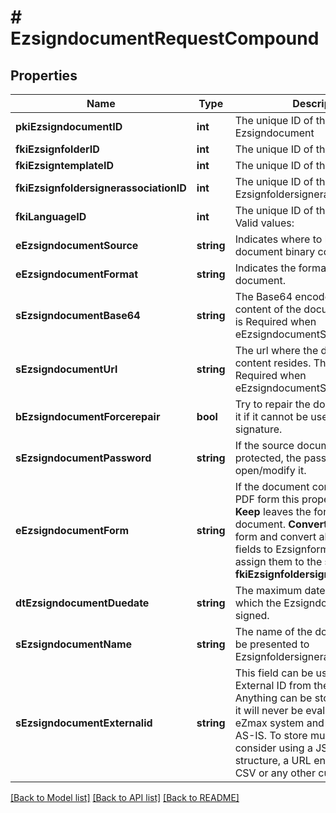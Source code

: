 # # EzsigndocumentRequestCompound

## Properties

Name | Type | Description | Notes
------------ | ------------- | ------------- | -------------
**pkiEzsigndocumentID** | **int** | The unique ID of the Ezsigndocument | [optional]
**fkiEzsignfolderID** | **int** | The unique ID of the Ezsignfolder |
**fkiEzsigntemplateID** | **int** | The unique ID of the Ezsigntemplate | [optional]
**fkiEzsignfoldersignerassociationID** | **int** | The unique ID of the Ezsignfoldersignerassociation | [optional]
**fkiLanguageID** | **int** | The unique ID of the Language.  Valid values:  |Value|Description| |-|-| |1|French| |2|English| |
**eEzsigndocumentSource** | **string** | Indicates where to look for the document binary content. |
**eEzsigndocumentFormat** | **string** | Indicates the format of the document. | [optional]
**sEzsigndocumentBase64** | **string** | The Base64 encoded binary content of the document.  This field is Required when eEzsigndocumentSource &#x3D; Base64. | [optional]
**sEzsigndocumentUrl** | **string** | The url where the document content resides.  This field is Required when eEzsigndocumentSource &#x3D; Url. | [optional]
**bEzsigndocumentForcerepair** | **bool** | Try to repair the document or flatten it if it cannot be used for electronic signature. | [optional] [default to true]
**sEzsigndocumentPassword** | **string** | If the source document is password protected, the password to open/modify it. | [optional]
**eEzsigndocumentForm** | **string** | If the document contains an existing PDF form this property must be set.  **Keep** leaves the form as-is in the document.  **Convert** removes the form and convert all the existing fields to Ezsignformfieldgroups and assign them to the specified **fkiEzsignfoldersignerassociationID** | [optional]
**dtEzsigndocumentDuedate** | **string** | The maximum date and time at which the Ezsigndocument can be signed. |
**sEzsigndocumentName** | **string** | The name of the document that will be presented to Ezsignfoldersignerassociations |
**sEzsigndocumentExternalid** | **string** | This field can be used to store an External ID from the client&#39;s system.  Anything can be stored in this field, it will never be evaluated by the eZmax system and will be returned AS-IS.  To store multiple values, consider using a JSON formatted structure, a URL encoded string, a CSV or any other custom format. | [optional]

[[Back to Model list]](../../README.md#models) [[Back to API list]](../../README.md#endpoints) [[Back to README]](../../README.md)
